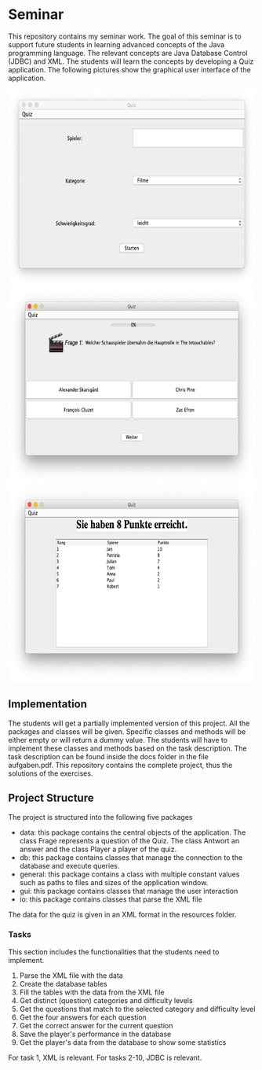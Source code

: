 # Seminar

This repository contains my seminar work. The goal of this seminar is to support future students in learning advanced concepts of the Java programming language.
The relevant concepts are Java Database Control (JDBC) and XML. The students will learn the concepts by developing a Quiz application. The following pictures show the graphical user interface of the application.

<img src="/docs/Main-Gui.png" width="600" height="400">
<img src="/docs/Film-Quiz.png" width="600" height="400">
<img src="/docs/Statistik.png" width="600" height="400">

## Implementation
The students will get a partially implemented version of this project. All the packages and classes will be given. Specific classes and methods will be either empty or will return a dummy value. The students will have to implement these classes and methods based on the task description. The task description can be found inside the docs folder in the file aufgaben.pdf. This repository contains the complete project, thus the solutions of the exercises.

## Project Structure
The project is structured into the following five packages
- data: this package contains the central objects of the application. The class Frage represents a question of the Quiz. The class Antwort an answer and the class Player a player of the quiz.
- db: this package contains classes that manage the connection to the database and execute queries.
- general: this package contains a class with multiple constant values such as paths to files and sizes of the application window.
- gui: this package contains classes that manage the user interaction  
- io: this package contains classes that parse the XML file 

The data for the quiz is given in an XML format in the resources folder. 

### Tasks
This section includes the functionalities that the students need to implement.
1. Parse the XML file with the data
2. Create the database tables
3. Fill the tables with the data from the XML file
4. Get distinct (question) categories and difficulty levels
5. Get the questions that match to the selected category and difficulty level
6. Get the four answers for each question
7. Get the correct answer for the current question
8. Save the player's performance in the database
9. Get the player's data from the database to show some statistics

For task 1, XML is relevant.
For tasks 2-10, JDBC is relevant.
